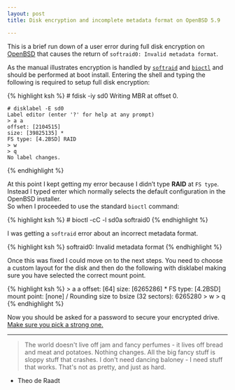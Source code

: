```yaml
---
layout: post
title: Disk encryption and incomplete metadata format on OpenBSD 5.9

---
```

This is a brief run down of a user error during full disk encryption on [OpenBSD](https://en.wikipedia.org/wiki/OpenBSD) that 
causes the return of `softraid0: Invalid metadata format`.

As the manual illustrates encryption is handled by [`softraid`](http://man.openbsd.org/softraid) and [`bioctl`](http://man.openbsd.org/OpenBSD-6.0/bioctl.8) and should be performed at boot install. 
Entering the shell and typing the following is required to setup full disk encryption:

{% highlight ksh %}
    # fdisk -iy sd0
    Writing MBR at offset 0.

    # disklabel -E sd0
    Label editor (enter '?' for help at any prompt)
    > a a
    offset: [2104515]
    size: [39825135] *
    FS type: [4.2BSD] RAID
    > w
    > q
    No label changes.
{% endhighlight %}  

At this point I kept getting my error because I didn’t type **RAID** at `FS type`. Instead I typed enter which normally selects the default configuration in the OpenBSD installer.  
So when I proceeded to use the standard `bioctl` command:  

{% highlight ksh %}
    # bioctl -cC -l sd0a softraid0
{% endhighlight %}  

I was getting a `softraid` error about an incorrect metadata format.

{% highlight ksh %}
    softraid0: Invalid metadata format
{% endhighlight %}  

Once this was fixed I could move on to the next steps. You need to choose a custom layout for the disk and then do the following with disklabel making sure you have selected the correct mount point.

{% highlight ksh %}
    > a a
    offset: [64]
    size: [6265286] *
    FS type: [4.2BSD]
    mount point: [none] /
    Rounding size to bsize (32 sectors): 6265280
    > w
    > q
{% endhighlight %}

Now you should be asked for a password to secure your encrypted drive. [Make sure you pick a strong one.](https://www.xkcd.com/936/)  

---

> The world doesn't live off jam and fancy perfumes - it lives off bread and meat and potatoes. 
> Nothing changes. All the big fancy stuff is sloppy stuff that crashes. I don't need dancing 
> baloney - I need stuff that works. That's not as pretty, and just as hard.   
- Theo de Raadt




